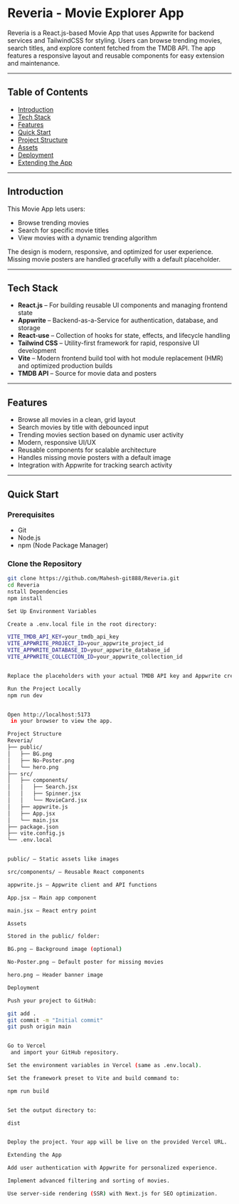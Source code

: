 # Reveria - Movie Explorer App

Reveria is a React.js-based Movie App that uses Appwrite for backend services and TailwindCSS for styling. Users can browse trending movies, search titles, and explore content fetched from the TMDB API. The app features a responsive layout and reusable components for easy extension and maintenance.

---

## Table of Contents
- [Introduction](#introduction)
- [Tech Stack](#tech-stack)
- [Features](#features)
- [Quick Start](#quick-start)
- [Project Structure](#project-structure)
- [Assets](#assets)
- [Deployment](#deployment)
- [Extending the App](#extending-the-app)

---

## Introduction

This Movie App lets users:

- Browse trending movies
- Search for specific movie titles
- View movies with a dynamic trending algorithm

The design is modern, responsive, and optimized for user experience. Missing movie posters are handled gracefully with a default placeholder.

---

## Tech Stack

- **React.js** – For building reusable UI components and managing frontend state
- **Appwrite** – Backend-as-a-Service for authentication, database, and storage
- **React-use** – Collection of hooks for state, effects, and lifecycle handling
- **Tailwind CSS** – Utility-first framework for rapid, responsive UI development
- **Vite** – Modern frontend build tool with hot module replacement (HMR) and optimized production builds
- **TMDB API** – Source for movie data and posters

---

## Features

- Browse all movies in a clean, grid layout
- Search movies by title with debounced input
- Trending movies section based on dynamic user activity
- Modern, responsive UI/UX
- Reusable components for scalable architecture
- Handles missing movie posters with a default image
- Integration with Appwrite for tracking search activity

---

## Quick Start

### Prerequisites

- Git
- Node.js
- npm (Node Package Manager)

### Clone the Repository

```bash
git clone https://github.com/Mahesh-git888/Reveria.git
cd Reveria
nstall Dependencies
npm install

Set Up Environment Variables

Create a .env.local file in the root directory:

VITE_TMDB_API_KEY=your_tmdb_api_key
VITE_APPWRITE_PROJECT_ID=your_appwrite_project_id
VITE_APPWRITE_DATABASE_ID=your_appwrite_database_id
VITE_APPWRITE_COLLECTION_ID=your_appwrite_collection_id


Replace the placeholders with your actual TMDB API key and Appwrite credentials.

Run the Project Locally
npm run dev


Open http://localhost:5173
 in your browser to view the app.

Project Structure
Reveria/
├── public/
│   ├── BG.png
│   ├── No-Poster.png
│   └── hero.png
├── src/
│   ├── components/
│   │   ├── Search.jsx
│   │   ├── Spinner.jsx
│   │   └── MovieCard.jsx
│   ├── appwrite.js
│   ├── App.jsx
│   └── main.jsx
├── package.json
├── vite.config.js
└── .env.local


public/ – Static assets like images

src/components/ – Reusable React components

appwrite.js – Appwrite client and API functions

App.jsx – Main app component

main.jsx – React entry point

Assets

Stored in the public/ folder:

BG.png – Background image (optional)

No-Poster.png – Default poster for missing movies

hero.png – Header banner image

Deployment

Push your project to GitHub:

git add .
git commit -m "Initial commit"
git push origin main


Go to Vercel
 and import your GitHub repository.

Set the environment variables in Vercel (same as .env.local).

Set the framework preset to Vite and build command to:

npm run build


Set the output directory to:

dist


Deploy the project. Your app will be live on the provided Vercel URL.

Extending the App

Add user authentication with Appwrite for personalized experience.

Implement advanced filtering and sorting of movies.

Use server-side rendering (SSR) with Next.js for SEO optimization.
